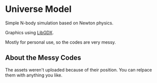 # Universe Model
Simple N-body simulation based on Newton physics.

Graphics using [LibGDX](https://github.com/libgdx/libgdx).

Mostly for personal use, so the codes are very messy.

## About the Messy Codes

The assets weren't uploaded because of their position.
You can relpace them with anything you like.